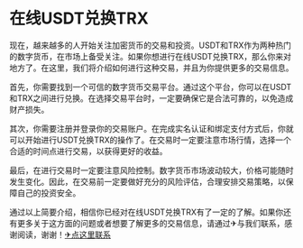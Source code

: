 # 在线USDT兑换TRX

现在，越来越多的人开始关注加密货币的交易和投资。USDT和TRX作为两种热门的数字货币，在市场上备受关注。如果你想进行在线USDT兑换TRX，那么你来对地方了。在这里，我们将介绍如何进行这种交易，并且为你提供更多的交易信息。

首先，你需要找到一个可信的数字货币交易平台。通过这个平台，你可以在USDT和TRX之间进行兑换。在选择交易平台时，一定要确保它是合法可靠的，以免造成财产损失。

其次，你需要注册并登录你的交易账户。在完成实名认证和绑定支付方式后，你就可以开始进行USDT兑换TRX的操作了。在交易时一定要注意市场行情，选择一个合适的时间点进行交易，以获得更好的收益。

最后，在进行交易时一定要注意风险控制。数字货币市场波动较大，价格可能随时发生变化。因此，在交易前一定要做好充分的风险评估，合理安排交易策略，以保障自己的投资安全。

通过以上简要介绍，相信你已经对在线USDT兑换TRX有了一定的了解。如果你还有更多关于这方面的问题或者想要了解更多的交易信息，请通过✈与我们联系，感谢阅读，谢谢！[✈点这里联系](https://b.k02.cc)